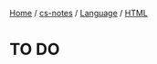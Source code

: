 [Home](https://mengxianbin.github.io) /
[cs-notes](https://mengxianbin.github.io/cs-notes/site) /
[Language](https://mengxianbin.github.io/cs-notes/site/Language) /
[HTML](https://mengxianbin.github.io/cs-notes/site/Language/HTML)

# TO DO
